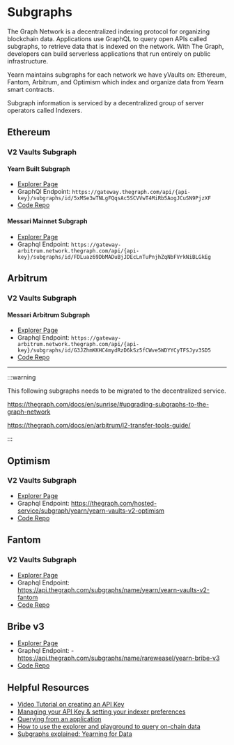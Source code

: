 # Subgraphs

The Graph Network is a decentralized indexing protocol for organizing blockchain data. Applications use GraphQL to query open APIs called subgraphs, to retrieve data that is indexed on the network. With The Graph, developers can build serverless applications that run entirely on public infrastructure.

Yearn maintains subgraphs for each network we have yVaults on: Ethereum, Fantom, Arbitrum, and Optimism which index and organize data from Yearn smart contracts.

Subgraph information is serviced by a decentralized group of server operators called Indexers.

## Ethereum

### V2 Vaults Subgraph

#### Yearn Built Subgraph

- [Explorer Page](https://thegraph.com/explorer/subgraphs/5xMSe3wTNLgFQqsAc5SCVVwT4MiRb5AogJCuSN9PjzXF?view=Query&chain=mainnet)
- GraphQl Endpoint: `https://gateway.thegraph.com/api/{api-key}/subgraphs/id/5xMSe3wTNLgFQqsAc5SCVVwT4MiRb5AogJCuSN9PjzXF`
- [Code Repo](https://github.com/yearn/yearn-vaults-v2-subgraph?tab=readme-ov-file)

#### Messari Mainnet Subgraph

- [Explorer Page](https://thegraph.com/explorer/subgraphs/FDLuaz69DbMADuBjJDEcLnTuPnjhZqNbFVrkNiBLGkEg?view=Query&chain=arbitrum-one)
- Graphql Endpoint: `https://gateway-arbitrum.network.thegraph.com/api/{api-key}/subgraphs/id/FDLuaz69DbMADuBjJDEcLnTuPnjhZqNbFVrkNiBLGkEg`

## Arbitrum

### V2 Vaults Subgraph

#### Messari Arbitrum Subgraph

- [Explorer Page](https://thegraph.com/explorer/subgraphs/G3JZhmKKHC4mydRzD6kSz5fCWve5WDYYCyTFSJyv3SD5?view=Query&chain=arbitrum-one)
- Graphql Endpoint: `https://gateway-arbitrum.network.thegraph.com/api/{api-key}/subgraphs/id/G3JZhmKKHC4mydRzD6kSz5fCWve5WDYYCyTFSJyv3SD5`
- [Code Repo](https://github.com/yearn/yearn-vaults-v2-subgraph)

---

:::warning

This following subgraphs needs to be migrated to the decentralized service.

https://thegraph.com/docs/en/sunrise/#upgrading-subgraphs-to-the-graph-network

https://thegraph.com/docs/en/arbitrum/l2-transfer-tools-guide/

:::

## Optimism

### V2 Vaults Subgraph

- [Explorer Page](https://thegraph.com/hosted-service/subgraph/yearn/yearn-vaults-v2-optimism)
- Graphql Endpoint: https://thegraph.com/hosted-service/subgraph/yearn/yearn-vaults-v2-optimism
- [Code Repo](https://github.com/yearn/yearn-vaults-v2-subgraph)

## Fantom

### V2 Vaults Subgraph

- [Explorer Page](https://thegraph.com/hosted-service/subgraph/yearn/yearn-vaults-v2-fantom)
- Graphql Endpoint: https://api.thegraph.com/subgraphs/name/yearn/yearn-vaults-v2-fantom
- [Code Repo](https://github.com/yearn/yearn-vaults-v2-subgraph)

## Bribe v3

- [Explorer Page](https://thegraph.com/hosted-service/subgraph/rareweasel/yearn-bribe-v3)
- Graphql Endpoint: - https://api.thegraph.com/subgraphs/name/rareweasel/yearn-bribe-v3
- [Code Repo](https://github.com/yearn/yearn-ybribe-subgraph)
  
## Helpful Resources

- [Video Tutorial on creating an API Key](https://www.youtube.com/watch?v=UrfIpm-Vlgs)
- [Managing your API Key & setting your indexer preferences](https://thegraph.com/docs/en/studio/managing-api-keys/)
- [Querying from an application](https://thegraph.com/docs/en/developer/querying-from-your-app/)
- [How to use the explorer and playground to query on-chain data](https://medium.com/@chidubem_/how-to-query-on-chain-data-with-the-graph-f8507488215)
- [Subgraphs explained: Yearning for Data](https://medium.com/iearn/subgraphs-explained-yearning-for-data-4e90d18e33e)
